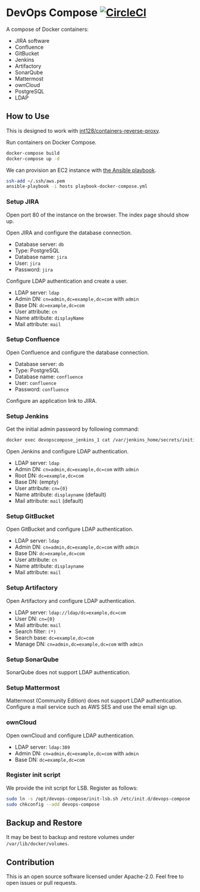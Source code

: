 # DevOps Compose [![CircleCI](https://circleci.com/gh/int128/devops-compose.svg?style=shield)](https://circleci.com/gh/int128/devops-compose)

A compose of Docker containers:

* JIRA software
* Confluence
* GitBucket
* Jenkins
* Artifactory
* SonarQube
* Mattermost
* ownCloud
* PostgreSQL
* LDAP

## How to Use

This is designed to work with [int128/containers-reverse-proxy](https://github.com/int128/containers-reverse-proxy).

Run containers on Docker Compose.

```sh
docker-compose build
docker-compose up -d
```

We can provision an EC2 instance with [the Ansible playbook](playbook-docker-compose.yml).

```sh
ssh-add ~/.ssh/aws.pem
ansible-playbook -i hosts playbook-docker-compose.yml
```

### Setup JIRA

Open port 80 of the instance on the browser.
The index page should show up.

Open JIRA and configure the database connection.

- Database server: `db`
- Type: PostgreSQL
- Database name: `jira`
- User: `jira`
- Password: `jira`

Configure LDAP authentication and create a user.

- LDAP server: `ldap`
- Admin DN: `cn=admin,dc=example,dc=com` with `admin`
- Base DN: `dc=example,dc=com`
- User attribute: `cn`
- Name attribute: `displayName`
- Mail attribute: `mail`

### Setup Confluence

Open Confluence and configure the database connection.

- Database server: `db`
- Type: PostgreSQL
- Database name: `confluence`
- User: `confluence`
- Password: `confluence`

Configure an application link to JIRA.

### Setup Jenkins

Get the initial admin password by following command:

```sh
docker exec devopscompose_jenkins_1 cat /var/jenkins_home/secrets/initialAdminPassword
```

Open Jenkins and configure LDAP authentication.

- LDAP server: `ldap`
- Admin DN: `cn=admin,dc=example,dc=com` with `admin`
- Root DN: `dc=example,dc=com`
- Base DN: (empty)
- User attribute: `cn={0}`
- Name attribute: `displayname` (default)
- Mail attribute: `mail` (default)

### Setup GitBucket

Open GitBucket and configure LDAP authentication.

- LDAP server: `ldap`
- Admin DN: `cn=admin,dc=example,dc=com` with `admin`
- Base DN: `dc=example,dc=com`
- User attribute: `cn`
- Name attribute: `displayname`
- Mail attribute: `mail`

### Setup Artifactory

Open Artifactory and configure LDAP authentication.

- LDAP server: `ldap://ldap/dc=example,dc=com`
- User DN: `cn={0}`
- Mail attribute: `mail`
- Search filter: `(*)`
- Search base: `dc=example,dc=com`
- Manage DN: `cn=admin,dc=example,dc=com` with `admin`

### Setup SonarQube

SonarQube does not support LDAP authentication.

### Setup Mattermost

Mattermost (Community Edition) does not support LDAP authentication.
Configure a mail service such as AWS SES and use the email sign up.

### ownCloud

Open ownCloud and configure LDAP authentication.

- LDAP server: `ldap:389`
- Admin DN: `cn=admin,dc=example,dc=com` with `admin`
- Base DN: `dc=example,dc=com`

### Register init script

We provide the init script for LSB.
Register as follows:

```sh
sudo ln -s /opt/devops-compose/init-lsb.sh /etc/init.d/devops-compose
sudo chkconfig --add devops-compose
```

## Backup and Restore

It may be best to backup and restore volumes under `/var/lib/docker/volumes`.

## Contribution

This is an open source software licensed under Apache-2.0.
Feel free to open issues or pull requests.
